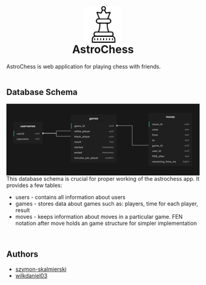 <p align="center" style="margin-bottom: 0px !important;">
  <img src="/src/assets/images/favicon.png" alt="favicon" align="center">
</p>
<h1 align="center" style="margin-top: 0px !important;">AstroChess</h1>
AstroChess is web application for playing chess with friends.
<br>
<br>

## Database Schema

<img src="/src/assets/images/supabase-schema.png" alt="database-schema" align="center">
<span>This database schema is crucial for proper working of the astrochess app. It provides a few tables:</span>
<ul>
  <li>users - contains all information about users</li>
  <li>games - stores data about games such as: players, time for each player, result</li>
  <li>moves - keeps information about moves in a particular game. FEN notation after move holds an game structure for simpler implementation</li>
</ul>
<br>

## Authors

- [szymon-skalmierski](https://github.com/szymon-skalmierski)
- [wilkdaniel03](https://github.com/wilkdaniel03)
